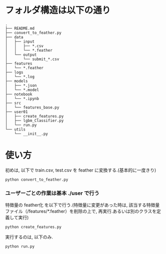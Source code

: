# フォルダ構造は以下の通り
```
.
├── README.md
├── convert_to_feather.py
├── data
│   ├── input
│   │   ├── *.csv
│   │   └── *.feather
│   └── output
│       └── submit_*.csv
├── features
│   └── *.feather
├── logs
│   └── *.log
├── models
│   ├── *.json
│   └── *.model
├── notebook
│   └── *.ipynb
├── src
│   └── features_base.py
├── user01
│   ├── create_features.py
│   ├── lgbm_Classifier.py
│   └── run.py
└── utils
    └── __init__.py
```

# 使い方
初めは, 以下で train.csv, test.csv を feather に変換する.(基本的に一度きり)
```
python convert_to_feather.py
```
### ユーザーごとの作業は基本 ./user で行う
特徴量の feather化 を以下で行う.(特徴量に変更があった時は, 該当する特徴量ファイル（/features/*.feather）を削除の上で, 再実行.あるいは別のクラスを定義して実行)
```
python create_features.py
```
実行するのは, 以下のみ.
```
python run.py
```
